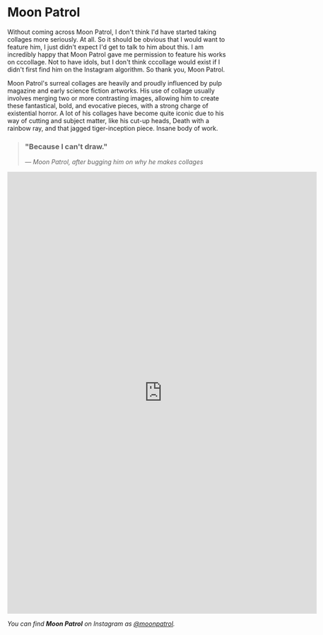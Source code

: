 # Moon Patrol

Without coming across Moon Patrol, I don't think I'd have started taking collages more seriously. At all. So it should be obvious that I would want to feature him, I just didn't expect I'd get to talk to him about this. I am incredibly happy that Moon Patrol gave me permission to feature his works on cccollage. Not to have idols, but I don't think cccollage would exist if I didn't first find him on the Instagram algorithm. So thank you, Moon Patrol.

Moon Patrol's surreal collages are heavily and proudly influenced by pulp magazine and early science fiction artworks. His use of collage usually involves merging two or more contrasting images, allowing him to create these fantastical, bold, and evocative pieces, with a strong charge of existential horror. A lot of his collages have become quite iconic due to his way of cutting and subject matter, like his cut-up heads, Death with a rainbow ray, and that jagged tiger-inception piece. Insane body of work. 

> <h3>"Because I can't draw."</h3>
>
> *— Moon Patrol, after bugging him on why he makes collages*

<iframe src="https://samisnotavailable.github.io/gallery/artists/moon-patrol.html" scrolling="no" frameborder="0" allowfullscreen width="700" height="1000"></iframe>

*You can find **Moon Patrol** on Instagram as [@moonpatrol](https://www.instagram.com/moonpatrol/).*